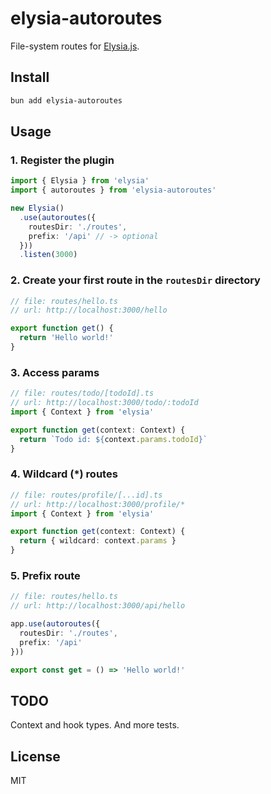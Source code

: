 # elysia-autoroutes

File-system routes for [Elysia.js](https://elysiajs.com/).

## Install

```bash
bun add elysia-autoroutes
```

## Usage

### 1. Register the plugin

```ts
import { Elysia } from 'elysia'
import { autoroutes } from 'elysia-autoroutes'

new Elysia()
  .use(autoroutes({
    routesDir: './routes',
    prefix: '/api' // -> optional
  }))
  .listen(3000)
```

### 2. Create your first route in the `routesDir` directory

```ts
// file: routes/hello.ts
// url: http://localhost:3000/hello

export function get() {
  return 'Hello world!'
}
```

### 3. Access params

```ts
// file: routes/todo/[todoId].ts
// url: http://localhost:3000/todo/:todoId
import { Context } from 'elysia'

export function get(context: Context) {
  return `Todo id: ${context.params.todoId}`
}
```

### 4. Wildcard (*) routes

```ts
// file: routes/profile/[...id].ts
// url: http://localhost:3000/profile/*
import { Context } from 'elysia'

export function get(context: Context) {
  return { wildcard: context.params }
}
```

### 5. Prefix route

```ts
// file: routes/hello.ts
// url: http://localhost:3000/api/hello

app.use(autoroutes({
  routesDir: './routes',
  prefix: '/api'
}))

export const get = () => 'Hello world!'
```

## TODO

Context and hook types. And more tests.

## License

MIT
